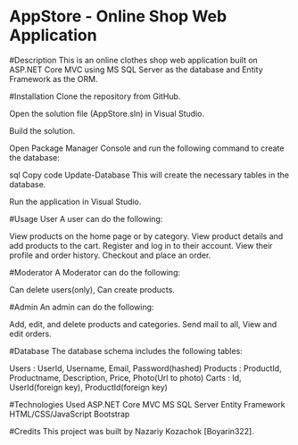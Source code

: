# AppStore - Online Shop Web Application

#Description
This is an online clothes shop web application built on ASP.NET Core MVC using MS SQL Server as the database and Entity Framework as the ORM.


#Installation
Clone the repository from GitHub.

Open the solution file (AppStore.sln) in Visual Studio.

Build the solution.

Open Package Manager Console and run the following command to create the database:

sql
Copy code
Update-Database
This will create the necessary tables in the database.

Run the application in Visual Studio.

#Usage
User
A user can do the following:

View products on the home page or by category.
View product details and add products to the cart.
Register and log in to their account.
View their profile and order history.
Checkout and place an order.

#Moderator
A Moderator can do the following:

Can delete users(only),
Can create products.

#Admin
An admin can do the following:

Add, edit, and delete products and categories.
Send mail to all,
View and edit orders.


#Database
The database schema includes the following tables:

Users : UserId, Username, Email, Password(hashed)
Products : ProductId, Productname, Description, Price, Photo(Url to photo)
Carts : Id, UserId(foreign key), ProductId(foreign key)

#Technologies Used
ASP.NET Core MVC
MS SQL Server
Entity Framework
HTML/CSS/JavaScript
Bootstrap

#Credits
This project was built by Nazariy Kozachok [Boyarin322].

